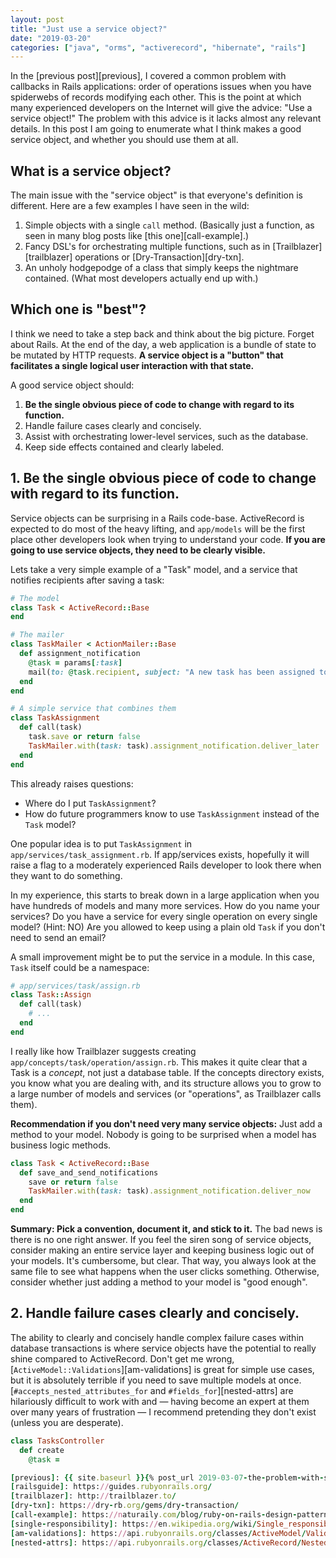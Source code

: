 ```yaml
---
layout: post
title: "Just use a service object?"
date: "2019-03-20"
categories: ["java", "orms", "activerecord", "hibernate", "rails"]
---
```

In the [previous post][previous], I covered a common problem with callbacks in Rails applications: order of operations issues when you have spiderwebs of records modifying each other. This is the point at which many experienced developers on the Internet will give the advice: "Use a service object!" The problem with this advice is it lacks almost any relevant details. In this post I am going to enumerate what I think makes a good service object, and whether you should use them at all.

## What is a service object?

The main issue with the "service object" is that everyone's definition is different. Here are a few examples I have seen in the wild:

1. Simple objects with a single `call` method. (Basically just a function, as seen in many blog posts like [this one][call-example].)
2. Fancy DSL's for orchestrating multiple functions, such as in [Trailblazer][trailblazer] operations or [Dry-Transaction][dry-txn].
3. An unholy hodgepodge of a class that simply keeps the nightmare contained. (What most developers actually end up with.)

## Which one is "best"?

I think we need to take a step back and think about the big picture. Forget about Rails. At the end of the day, a web application is a bundle of state to be mutated by HTTP requests. **A service object is a "button" that facilitates a single logical user interaction with that state.**

A good service object should:

1. **Be the single obvious piece of code to change with regard to its function.**
2. Handle failure cases clearly and concisely.
3. Assist with orchestrating lower-level services, such as the database.
4. Keep side effects contained and clearly labeled.


## 1. Be the single obvious piece of code to change with regard to its function.

Service objects can be surprising in a Rails code-base. ActiveRecord is expected to do most of the heavy lifting, and `app/models` will be the first place other developers look when trying to understand your code. **If you are going to use service objects, they need to be clearly visible.**

Lets take a very simple example of a "Task" model, and a service that notifies recipients after saving a task:

```ruby
# The model
class Task < ActiveRecord::Base
end

# The mailer
class TaskMailer < ActionMailer::Base
  def assignment_notification
    @task = params[:task]
    mail(to: @task.recipient, subject: "A new task has been assigned to you!")
  end
end

# A simple service that combines them
class TaskAssignment
  def call(task)
    task.save or return false
    TaskMailer.with(task: task).assignment_notification.deliver_later
  end
end
```

This already raises questions:

* Where do I put `TaskAssignment`?
* How do future programmers know to use `TaskAssignment` instead of the `Task` model?

One popular idea is to put `TaskAssignment` in `app/services/task_assignment.rb`. If app/services exists, hopefully it will raise a flag to a moderately experienced Rails developer to look there when they want to do something.

In my experience, this starts to break down in a large application when you have hundreds of models and many more services. How do you name your services? Do you have a service for every single operation on every single model? (Hint: NO) Are you allowed to keep using a plain old `Task` if you don't need to send an email?

A small improvement might be to put the service in a module. In this case, `Task` itself could be a namespace:

```ruby
# app/services/task/assign.rb
class Task::Assign
  def call(task)
    # ...
  end
end
```

I really like how Trailblazer suggests creating `app/concepts/task/operation/assign.rb`. This makes it quite clear that a Task is a *concept*, not just a database table. If the concepts directory exists, you know what you are dealing with, and its structure allows you to grow to a large number of models and services (or "operations", as Trailblazer calls them).

**Recommendation if you don't need very many service objects:** Just add a method to your model. Nobody is going to be surprised when a model has business logic methods.

```ruby
class Task < ActiveRecord::Base
  def save_and_send_notifications
    save or return false
    TaskMailer.with(task: task).assignment_notification.deliver_now
  end
end
```

**Summary: Pick a convention, document it, and stick to it.** The bad news is there is no one right answer. If you feel the siren song of service objects, consider making an entire service layer and keeping business logic out of your models. It's cumbersome, but clear. That way, you always look at the same file to see what happens when the user clicks something. Otherwise, consider whether just adding a method to your model is "good enough".


## 2. Handle failure cases clearly and concisely.

The ability to clearly and concisely handle complex failure cases within database transactions is where service objects have the potential to really shine compared to ActiveRecord. Don't get me wrong, [`ActiveModel::Validations`][am-validations] is great for simple use cases, but it is absolutely terrible if you need to save multiple models at once. [`#accepts_nested_attributes_for` and `#fields_for`][nested-attrs] are hilariously difficult to work with and &mdash; having become an expert at them over many years of frustration &mdash; I recommend pretending they don't exist (unless you are desperate).


```ruby
class TasksController
  def create
    @task = 

[previous]: {{ site.baseurl }}{% post_url 2019-03-07-the-problem-with-service-objects-part-1 %}
[railsguide]: https://guides.rubyonrails.org/
[trailblazer]: http://trailblazer.to/
[dry-txn]: https://dry-rb.org/gems/dry-transaction/
[call-example]: https://naturaily.com/blog/ruby-on-rails-design-patterns
[single-responsibility]: https://en.wikipedia.org/wiki/Single_responsibility_principle
[am-validations]: https://api.rubyonrails.org/classes/ActiveModel/Validations.html
[nested-attrs]: https://api.rubyonrails.org/classes/ActiveRecord/NestedAttributes/ClassMethods.html

